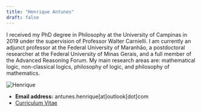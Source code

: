 ```yaml
---
title: "Henrique Antunes"
draft: false
---
```


I received my PhD degree in Philosophy at the University of Campinas in 2019
under the supervision of Professor Walter Carnielli. I am currently an adjunct
professor at the Federal University of Maranhão, a postdoctoral researcher at
the Federal University of Minas Gerais, and a full member of the Advanced
Reasoning Forum. My main research areas are: mathematical logic, non-classical
logics, philosophy of logic, and philosophy of mathematics.


![Henrique](/images/henrique.jpg)

* **Email address:** antunes.henrique[at]outlook[dot]com
* [Curriculum Vitae](/documents/Curriculum_Vitae-EN-NoPD.pdf)

